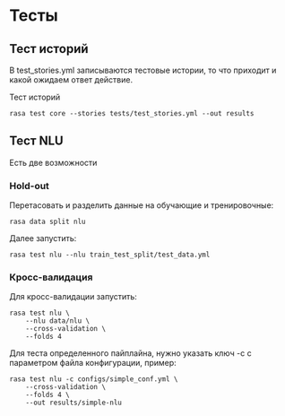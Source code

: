 # Тесты

## Тест историй
В test_stories.yml записываются тестовые истории, то что приходит и какой ожидаем ответ действие.

Тест историй
```
rasa test core --stories tests/test_stories.yml --out results
```

## Тест NLU
Есть две возможности
### Hold-out 
Перетасовать и разделить данные на обучающие и тренировочные:
```
rasa data split nlu
```
Далее запустить:
```
rasa test nlu --nlu train_test_split/test_data.yml
```
### Кросс-валидация
Для кросс-валидации запустить:
```
rasa test nlu \
    --nlu data/nlu \
    --cross-validation \
    --folds 4
```
Для теста определенного пайплайна, нужно указать ключ -c с параметром файла конфигурации, пример:
```
rasa test nlu -c configs/simple_conf.yml \
    --cross-validation \
    --folds 4 \
    --out results/simple-nlu 
```